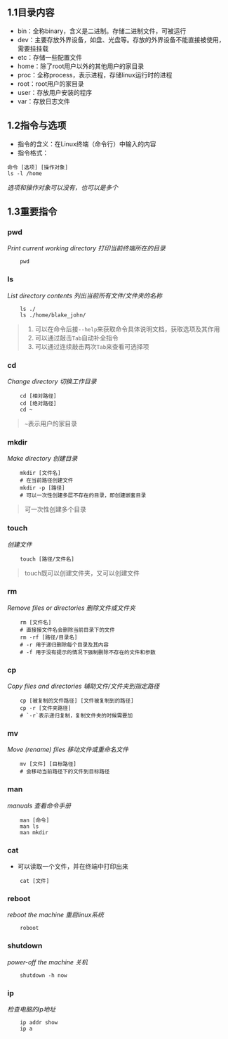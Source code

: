 ## 1.1目录内容
* bin：全称binary，含义是二进制。存储二进制文件，可被运行
* dev：主要存放外界设备，如盘、光盘等。存放的外界设备不能直接被使用，需要挂挂载
* etc：存储一些配置文件
* home：除了root用户以外的其他用户的家目录
* proc：全称process，表示进程，存储linux运行时的进程
* root：root用户的家目录
* user：存放用户安装的程序
* var：存放日志文件
## 1.2指令与选项
* 指令的含义：在Linux终端（命令行）中输入的内容
* 指令格式：
```
命令 [选项] [操作对象]
ls -l /home
```
*选项和操作对象可以没有，也可以是多个*
## 1.3重要指令
### pwd
*Print current working directory
打印当前终端所在的目录*
```
	pwd
```

### ls
*List directory contents
列出当前所有文件/文件夹的名称*
```
	ls ./
	ls ./home/blake_john/
```
> 1. 可以在命令后接`--help`来获取命令具体说明文档，获取选项及其作用
> 2. 可以通过敲击`Tab`自动补全指令
> 3. 可以通过连续敲击两次`Tab`来查看可选择项

### cd
*Change directory
切换工作目录*
```
	cd [相对路径]
	cd [绝对路径]
	cd ~
```
>`~`表示用户的家目录
### mkdir
*Make directory
创建目录*
```
	mkdir [文件名]
	# 在当前路径创建文件
	mkdir -p [路径]
	# 可以一次性创建多层不存在的目录，即创建嵌套目录
````
> 可一次性创建多个目录

### touch
*创建文件*
```
	touch [路径/文件名]
```
> touch既可以创建文件夹，又可以创建文件
### rm
*Remove files or directories
删除文件或文件夹*
```
	rm [文件名]
	# 直接接文件名会删除当前目录下的文件
	rm -rf [路径/目录名]
	# -r 用于递归删除每个目录及其内容
	# -f 用于没有提示的情况下强制删除不存在的文件和参数
```
### cp
*Copy files and directories
辅助文件/文件夹到指定路径*
```
	cp [被复制的文件路径] [文件被复制到的路径]
	cp -r [文件夹路径]
	# `-r`表示递归复制，复制文件夹的时候需要加
```
### mv
*Move (rename) files
移动文件或重命名文件*
```
	mv [文件] [目标路径]
	# 会移动当前路径下的文件到目标路径
```
### man
*manuals
查看命令手册*
```
	man [命令]
	man ls
	man mkdir
```
### cat
* 可以读取一个文件，并在终端中打印出来
```
	cat [文件]
```
### reboot
*reboot the machine
重启linux系统*
```
	roboot
```
### shutdown
*power-off the machine
关机*
```
	shutdown -h now
```
### ip
*检查电脑的ip地址*
```
	ip addr show
	ip a
```